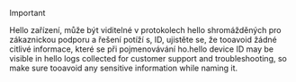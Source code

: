 > [!IMPORTANT]
> <span data-ttu-id="0e927-101">Hello zařízení, může být viditelné v protokolech hello shromážděných pro zákaznickou podporu a řešení potíží s, ID, ujistěte se, že tooavoid žádné citlivé informace, které se při pojmenovávání ho.</span><span class="sxs-lookup"><span data-stu-id="0e927-101">hello device ID may be visible in hello logs collected for customer support and troubleshooting, so make sure tooavoid any sensitive information while naming it.</span></span>
>